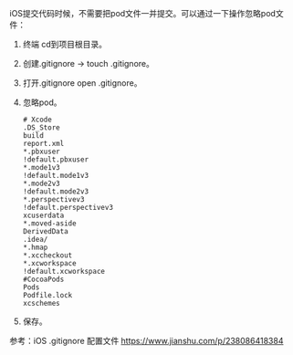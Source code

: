 iOS提交代码时候，不需要把pod文件一并提交。可以通过一下操作忽略pod文件：

1. 终端 cd到项目根目录。

2. 创建.gitignore -> touch .gitignore。

3. 打开.gitignore open .gitignore。

4. 忽略pod。

   ```
   # Xcode
   .DS_Store
   build
   report.xml
   *.pbxuser
   !default.pbxuser
   *.mode1v3
   !default.mode1v3
   *.mode2v3
   !default.mode2v3
   *.perspectivev3
   !default.perspectivev3
   xcuserdata
   *.moved-aside
   DerivedData
   .idea/
   *.hmap
   *.xccheckout
   *.xcworkspace
   !default.xcworkspace
   #CocoaPods
   Pods
   Podfile.lock
   xcschemes
   ```

5. 保存。

参考：iOS .gitignore 配置文件 https://www.jianshu.com/p/238086418384

